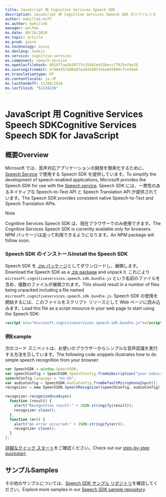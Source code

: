 ```yaml
---
title: JavaScript 用 Cognitive Services Speech SDK
description: JavaScript 用 Cognitive Services Speech SDK のリファレンス
author: mahilleb-msft
ms.author: mahilleb
manager: wolfma
ms.date: 09/24/2018
ms.topic: article
ms.prod: azure
ms.technology: azure
ms.devlang: nodejs
ms.service: cognitive-services
ms.component: speech-service
ms.openlocfilehash: 69167faa5b2677fc15561ed33beccf7925efbe39
ms.sourcegitcommit: a748445fdd0dd7ead43d45fd4ad45009cfc439a6
ms.translationtype: HT
ms.contentlocale: ja-JP
ms.lasthandoff: 11/08/2018
ms.locfileid: "51134236"
---
```

# <a name="cognitive-services-speech-sdk-for-javascript"></a><span data-ttu-id="8c8b5-103">JavaScript 用 Cognitive Services Speech SDK</span><span class="sxs-lookup"><span data-stu-id="8c8b5-103">Cognitive Services Speech SDK for JavaScript</span></span>

## <a name="overview"></a><span data-ttu-id="8c8b5-104">概要</span><span class="sxs-lookup"><span data-stu-id="8c8b5-104">Overview</span></span>

<span data-ttu-id="8c8b5-105">Microsoft では、音声対応アプリケーションの開発を簡素化するために、[Speech Service](https://aka.ms/csspeech) で使用する Speech SDK を提供しています。</span><span class="sxs-lookup"><span data-stu-id="8c8b5-105">To simplify the development of speech-enabled applications, Microsoft provides the Speech SDK for use with the [Speech service](https://aka.ms/csspeech).</span></span>
<span data-ttu-id="8c8b5-106">Speech SDK には、一貫性のあるネイティブな Speech-to-Text API と Speech Translation API が提供されています。</span><span class="sxs-lookup"><span data-stu-id="8c8b5-106">The Speech SDK provides consistent native Speech-to-Text and Speech Translation APIs.</span></span>

> [!NOTE]
> <span data-ttu-id="8c8b5-107">Cognitive Services Speech SDK は、現在ブラウザーでのみ使用できます。</span><span class="sxs-lookup"><span data-stu-id="8c8b5-107">The Cognitive Services Speech SDK is currently available only for browsers.</span></span>
> <span data-ttu-id="8c8b5-108">NPM パッケージは追って利用できるようになります。</span><span class="sxs-lookup"><span data-stu-id="8c8b5-108">An NPM package will follow soon.</span></span>

### <a name="install-the-speech-sdk"></a><span data-ttu-id="8c8b5-109">Speech SDK のインストール</span><span class="sxs-lookup"><span data-stu-id="8c8b5-109">Install the Speech SDK</span></span>

<span data-ttu-id="8c8b5-110">Speech SDK を [.zip パッケージ](https://aka.ms/csspeech/jsbrowserpackage)としてダウンロードし、展開します。</span><span class="sxs-lookup"><span data-stu-id="8c8b5-110">Download the Speech SDK as a [.zip package](https://aka.ms/csspeech/jsbrowserpackage) and unpack it.</span></span>
<span data-ttu-id="8c8b5-111">これにより `microsoft.cognitiveservices.speech.sdk.bundle.js` という名前のファイルを含め、複数のファイルが展開されます。</span><span class="sxs-lookup"><span data-stu-id="8c8b5-111">This should result in a number of files being unpacked including a file named `microsoft.cognitiveservices.speech.sdk.bundle.js`.</span></span>
<span data-ttu-id="8c8b5-112">Speech SDK の使用を開始するには、このファイルをスクリプト リソースとして Web ページに読み込みます。</span><span class="sxs-lookup"><span data-stu-id="8c8b5-112">Load this file as a script resource in your web page to start using the Speech SDK:</span></span>

```html
<script src="microsoft.cognitiveservices.speech.sdk.bundle.js"></script>
```

### <a name="example"></a><span data-ttu-id="8c8b5-113">例</span><span class="sxs-lookup"><span data-stu-id="8c8b5-113">Example</span></span> 

<span data-ttu-id="8c8b5-114">次のコード スニペットは、お使いのブラウザーからシンプルな音声認識を実行する方法を示しています。</span><span class="sxs-lookup"><span data-stu-id="8c8b5-114">The following code snippets illustrates how to do simple speech recognition from your browser:</span></span>

```javascript 
var SpeechSDK = window.SpeechSDK;
var speechConfig = SpeechSDK.SpeechConfig.fromSubscription("your-subscription-key", "your-service-region");
speechConfig.language = "en-US";
var audioConfig = SpeechSDK.AudioConfig.fromDefaultMicrophoneInput();
recognizer = new SpeechSDK.SpeechRecognizer(speechConfig, audioConfig);

recognizer.recognizeOnceAsync(
  function (result) {
    alert("Recognition result:" + JSON.stringify(result));
    recognizer.close();
  },
  function (err) {
    alert("An error occurred:" + JSON.stringify(err));
    recognizer.close();
  }
);
``` 

<span data-ttu-id="8c8b5-115">[詳細なクイック スタート](/azure/cognitive-services/speech-service/quickstart-js-browser)をご確認ください。</span><span class="sxs-lookup"><span data-stu-id="8c8b5-115">Check out our [step-by-step quickstart](/azure/cognitive-services/speech-service/quickstart-js-browser).</span></span>

## <a name="samples"></a><span data-ttu-id="8c8b5-116">サンプル</span><span class="sxs-lookup"><span data-stu-id="8c8b5-116">Samples</span></span>

<span data-ttu-id="8c8b5-117">その他のサンプルについては、[Speech SDK サンプル リポジトリ](https://aka.ms/csspeech/samples)を確認してください。</span><span class="sxs-lookup"><span data-stu-id="8c8b5-117">Explore more samples in our [Speech SDK sample repository](https://aka.ms/csspeech/samples).</span></span>
